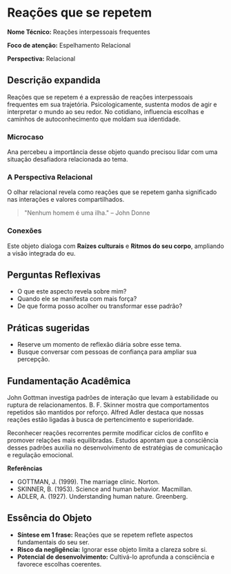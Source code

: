 # Reações que se repetem

**Nome Técnico:** Reações interpessoais frequentes

**Foco de atenção:** Espelhamento Relacional

**Perspectiva:** Relacional

## Descrição expandida
Reações que se repetem é a expressão de reações interpessoais frequentes em sua trajetória.
Psicologicamente, sustenta modos de agir e interpretar o mundo ao seu redor.
No cotidiano, influencia escolhas e caminhos de autoconhecimento que moldam sua identidade.
### Microcaso
Ana percebeu a importância desse objeto quando precisou lidar com uma situação desafiadora relacionada ao tema.
### A Perspectiva Relacional
O olhar relacional revela como reações que se repetem ganha significado nas interações e valores compartilhados.
> "Nenhum homem é uma ilha." – John Donne
### Conexões
Este objeto dialoga com **Raízes culturais** e **Ritmos do seu corpo**, ampliando a visão integrada do eu.

## Perguntas Reflexivas
- O que este aspecto revela sobre mim?
- Quando ele se manifesta com mais força?
- De que forma posso acolher ou transformar esse padrão?

## Práticas sugeridas
- Reserve um momento de reflexão diária sobre esse tema.
- Busque conversar com pessoas de confiança para ampliar sua percepção.

## Fundamentação Acadêmica

John Gottman investiga padrões de interação que levam à estabilidade ou ruptura de relacionamentos. B. F. Skinner mostra que comportamentos repetidos são mantidos por reforço. Alfred Adler destaca que nossas reações estão ligadas à busca de pertencimento e superioridade.

Reconhecer reações recorrentes permite modificar ciclos de conflito e promover relações mais equilibradas. Estudos apontam que a consciência desses padrões auxilia no desenvolvimento de estratégias de comunicação e regulação emocional.

**Referências**
- GOTTMAN, J. (1999). The marriage clinic. Norton.
- SKINNER, B. (1953). Science and human behavior. Macmillan.
- ADLER, A. (1927). Understanding human nature. Greenberg.

## Essência do Objeto
- **Síntese em 1 frase:** Reações que se repetem reflete aspectos fundamentais do seu ser.
- **Risco da negligência:** Ignorar esse objeto limita a clareza sobre si.
- **Potencial de desenvolvimento:** Cultivá-lo aprofunda a consciência e favorece escolhas coerentes.
